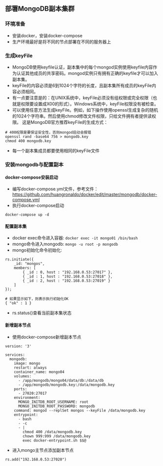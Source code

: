 ## 部署MongoDB副本集群
### 环境准备
* 安装docker，安装docker-compose
* 生产环境最好是将不同的节点部署在不同的服务器上

### 生成keyFile
* MongoDB使用keyfile认证，副本集中的每个mongod实例使用keyfile内容作为认证其他成员的共享密码。mongod实例只有拥有正确的keyfile才可以加入副本集。
* keyFile的内容必须是6到1024个字符的长度，且副本集所有成员的keyFile内容必须相同。
* 有一点要注意是的：在UNIX系统中，keyFile必须没有组权限或完全权限（也就是权限要设置成X00的形式）。Windows系统中，keyFile权限没有被检查。
* 可以使用任意方法生成keyFile。例如，如下操作使用openssl生成复杂的随机的1024个字符串。然后使用chmod修改文件权限，只给文件拥有者提供读权限。
这是MongoDB官方推荐keyFile的生成方式：
```
# 400权限是要保证安全性，否则mongod启动会报错
openssl rand -base64 756 > mongodb.key
chmod 400 mongodb.key
```
* 每一个副本集成员都要使用相同的keyFile文件

### 安装mongodb与配置副本
#### docker-compose安装启动
* 编写docker-compose.yml文件，参考文件：https://github.com/huangronaldo/docker/edit/master/mongodb/docker-compose.yml
* 执行docker-compose启动
```
docker-compose up -d
```

#### 配置副本集
* docker exec命令进入容器: `docker exec -it mongo01 /bin/bash`
* mongo命令进入mongodb: `mongo -u root -p mongodb`
* mongo初始化命令初始化:
```
rs.initiate({
    _id: "mongos",
    members: [
        { _id : 0, host : "192.168.0.53:27017" },
        { _id : 1, host : "192.168.0.53:27018" },
        { _id : 2, host : "192.168.0.53:27019" }
    ]
});

# 如果显示如下，则表示执行初始化OK
{ "ok" : 1 }
```
* rs.status()查看当前副本集状态

#### 新增副本节点
* 使用docker-compose新增副本节点
```
version: '3'

services:
  mongodb:
    image: mongo
    restart: always
    container_name: mongo04
    volumes:
      - /app/mongodb/mongo04/data/db:/data/db
      - /app/mongodb/mongodb.key:/data/mongodb.key
    ports:
      - 27020:27017
    environment:
      MONGO_INITDB_ROOT_USERNAME: root
      MONGO_INITDB_ROOT_PASSWORD: mongodb
    command: mongod --replSet mongos --keyFile /data/mongodb.key
    entrypoint:
      - bash
      - -c
      - |
        chmod 400 /data/mongodb.key
        chown 999:999 /data/mongodb.key
        exec docker-entrypoint.sh $$@
```
* 进入mongo主节点添加副本节点
```
rs.add("192.168.0.53:27020")
```
